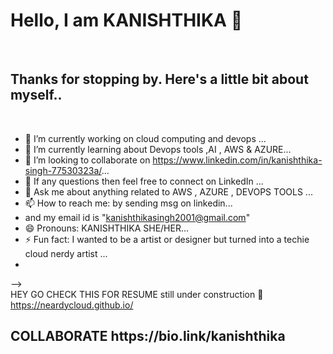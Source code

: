 <h1>Hello, I am KANISHTHIKA 👋</h1>
<br>
<h2>Thanks for stopping by. Here's a little bit about myself..</h2>
<br>

- 🔭 I’m currently working on cloud computing and devops ...
- 🌱 I’m currently learning about Devops tools ,AI , AWS & AZURE...
- 👯 I’m looking to collaborate on https://www.linkedin.com/in/kanishthika-singh-77530323a/...
- 🤔 If any questions then feel free to connect on LinkedIn ...
- 💬 Ask me about anything related to AWS , AZURE , DEVOPS TOOLS ...
- 📫 How to reach me: by sending msg on linkedin...
- and my email id is "kanishthikasingh2001@gmail.com"
- 😄 Pronouns: KANISHTHIKA SHE/HER...
- ⚡ Fun fact: I wanted to be a artist or designer but turned into a techie cloud nerdy artist ...
- 
-->
<br>
HEY GO CHECK THIS FOR RESUME
still under construction 🚧 
https://neardycloud.github.io/

<H2>COLLABORATE  https://bio.link/kanishthika <H2>
